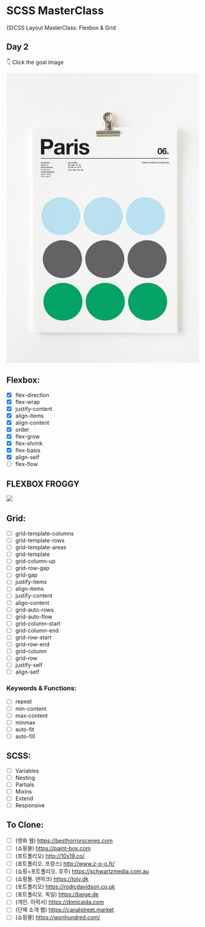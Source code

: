 # SCSS MasterClass

(S)CSS Layout MasterClass: Flexbox & Grid

## Day 2

👇 Click the goal image <br>

<a hefr="https://repl.it/@taeyoung98/CssLayoutMaster1">
    <img src="Goal/Day2.jpeg" />
</a>
<br>

## Flexbox:

- [x] flex-direction
- [x] flex-wrap
- [x] justify-content
- [x] align-items
- [x] align-content
- [x] order
- [x] flex-grow
- [x] flex-shrink
- [x] flex-basis
- [x] align-self
- [ ] flex-flow

## FLEXBOX FROGGY

<a href="https://flexboxfroggy.com">
    <img src="https://user-images.githubusercontent.com/41332126/107466028-c80d7380-6ba6-11eb-9d13-0194aec342b6.png" />
</a>

<br>

## Grid:

- [ ] grid-template-columns
- [ ] grid-template-rows
- [ ] grid-template-areas
- [ ] grid-template
- [ ] grid-column-up
- [ ] grid-row-gap
- [ ] grid-gap
- [ ] justify-items
- [ ] align-items
- [ ] justify-content
- [ ] align-content
- [ ] grid-auto-rows
- [ ] grid-auto-flow
- [ ] grid-column-start
- [ ] grid-column-end
- [ ] grid-row-start
- [ ] grid-row-end
- [ ] grid-column
- [ ] grid-row
- [ ] justify-self
- [ ] align-self

### Keywords & Functions:

- [ ] repeat
- [ ] min-content
- [ ] max-content
- [ ] minmax
- [ ] auto-fit
- [ ] auto-fill

## SCSS:

- [ ] Variables
- [ ] Nesting
- [ ] Partials
- [ ] Mixins
- [ ] Extend
- [ ] Responsive

## To Clone:

- [ ] (영화 웹) https://besthorrorscenes.com
- [ ] (쇼핑몰) https://paint-box.com
- [ ] (포트폴리오) http://10x19.co/
- [ ] (포트폴리오. 프랑스) http://www.z-o-o.fr/
- [ ] (쇼핑+포트폴리오. 호주) https://schwartzmedia.com.au
- [ ] (쇼핑몰. 덴마크) https://tolv.dk
- [ ] (포트폴리오) https://rodicdavidson.co.uk
- [ ] (포트폴리오. 독일) https://beige.de
- [ ] (개인. 이력서) https://donicaida.com
- [ ] (단체 소개 웹) https://canalstreet.market
- [ ] (쇼핑몰) https://wonhundred.com/
